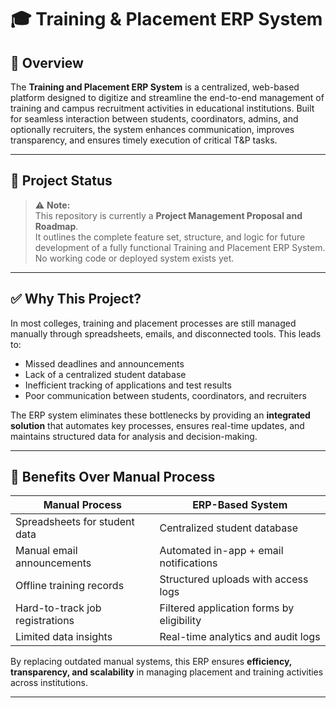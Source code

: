 # 🎓 Training & Placement ERP System

## 📌 Overview

The **Training and Placement ERP System** is a centralized, web-based platform designed to digitize and streamline the end-to-end management of training and campus recruitment activities in educational institutions. Built for seamless interaction between students, coordinators, admins, and optionally recruiters, the system enhances communication, improves transparency, and ensures timely execution of critical T&P tasks.

---
## 🚧 Project Status

> ⚠️ **Note:**  
> This repository is currently a **Project Management Proposal and Roadmap**.  
> It outlines the complete feature set, structure, and logic for future development of a fully functional Training and Placement ERP System.  
> No working code or deployed system exists yet.
---
## ✅ Why This Project?

In most colleges, training and placement processes are still managed manually through spreadsheets, emails, and disconnected tools. This leads to:

- Missed deadlines and announcements
- Lack of a centralized student database
- Inefficient tracking of applications and test results
- Poor communication between students, coordinators, and recruiters

The ERP system eliminates these bottlenecks by providing an **integrated solution** that automates key processes, ensures real-time updates, and maintains structured data for analysis and decision-making.

---


## 🚀 Benefits Over Manual Process

| Manual Process | ERP-Based System |
|----------------|------------------|
| Spreadsheets for student data | Centralized student database |
| Manual email announcements | Automated in-app + email notifications |
| Offline training records | Structured uploads with access logs |
| Hard-to-track job registrations | Filtered application forms by eligibility |
| Limited data insights | Real-time analytics and audit logs |

By replacing outdated manual systems, this ERP ensures **efficiency, transparency, and scalability** in managing placement and training activities across institutions.

---

